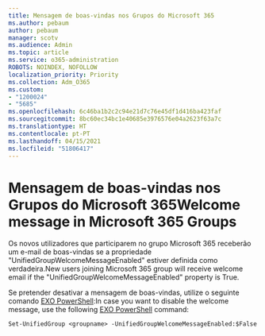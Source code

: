 ```yaml
---
title: Mensagem de boas-vindas nos Grupos do Microsoft 365
ms.author: pebaum
author: pebaum
manager: scotv
ms.audience: Admin
ms.topic: article
ms.service: o365-administration
ROBOTS: NOINDEX, NOFOLLOW
localization_priority: Priority
ms.collection: Adm_O365
ms.custom:
- "1200024"
- "5685"
ms.openlocfilehash: 6c46ba1b2c2c94e21d7c76e45df1d416ba423faf
ms.sourcegitcommit: 8bc60ec34bc1e40685e3976576e04a2623f63a7c
ms.translationtype: HT
ms.contentlocale: pt-PT
ms.lasthandoff: 04/15/2021
ms.locfileid: "51806417"
---
```

# <a name="welcome-message-in-microsoft-365-groups"></a><span data-ttu-id="3fbc1-102">Mensagem de boas-vindas nos Grupos do Microsoft 365</span><span class="sxs-lookup"><span data-stu-id="3fbc1-102">Welcome message in Microsoft 365 Groups</span></span>

<span data-ttu-id="3fbc1-103">Os novos utilizadores que participarem no grupo Microsoft 365 receberão um e-mail de boas-vindas se a propriedade "UnifiedGroupWelcomeMessageEnabled" estiver definida como verdadeira.</span><span class="sxs-lookup"><span data-stu-id="3fbc1-103">New users joining Microsoft 365 group will receive welcome email if the "UnifiedGroupWelcomeMessageEnabled" property is True.</span></span>

<span data-ttu-id="3fbc1-104">Se pretender desativar a mensagem de boas-vindas, utilize o seguinte comando [EXO PowerShell](https://docs.microsoft.com/powershell/exchange/exchange-online/exchange-online-powershell-v2/exchange-online-powershell-v2?view=exchange-ps):</span><span class="sxs-lookup"><span data-stu-id="3fbc1-104">In case you want to disable the welcome message, use the following [EXO PowerShell](https://docs.microsoft.com/powershell/exchange/exchange-online/exchange-online-powershell-v2/exchange-online-powershell-v2?view=exchange-ps) command:</span></span>

`
Set-UnifiedGroup <groupname> -UnifiedGroupWelcomeMessageEnabled:$False
`
